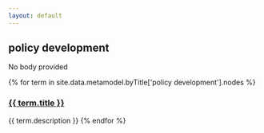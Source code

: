 ```yaml
---
layout: default
---
```

<style>
.initial-content {
  padding-left:5%;
  padding-right:25px;
}
</style>

## policy development

No body provided

{% for term in site.data.metamodel.byTitle['policy development'].nodes %}
### <a href='/_pages/embed?t={{ term.title }}'>{{ term.title }}</a>

{{ term.description }}
{% endfor %}
